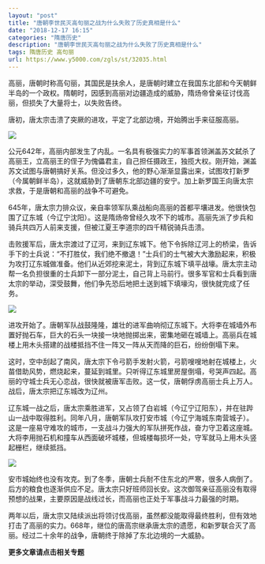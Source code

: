 ```yaml
---
layout: "post"
title: "唐朝李世民灭高句丽之战为什么失败了历史真相是什么"
date: "2018-12-17 16:15"
categories: "隋唐历史"
description: "唐朝李世民灭高句丽之战为什么失败了历史真相是什么"
tags: 隋唐历史 高句丽
url: https://www.y5000.com/zgls/st/32035.html
---
```






高丽，唐朝时称高句丽，其国民是扶余人，是唐朝时建立在我国东北部和今天朝鲜半岛的一个政权。隋朝时，因感到高丽对边疆造成的威胁，隋炀帝曾亲征讨伐高丽，但损失了大量将士，以失败告终。

唐初，唐太宗击溃了突厥的进攻，平定了北部边境，开始腾出手来征服高丽。

![](https://img.y5000.com/uploads/allimg/180814/8-1PQ4105331925.jpg)

公元642年，高丽内部发生了内乱。一名具有极强实力的军事首领渊盖苏文弑杀了高丽王，立高丽王的侄子为傀儡君主，自己担任摄政王，独揽大权。刚开始，渊盖苏文试图与唐朝搞好关系。但没过多久，他的野心渐渐显露出来，试图攻打新罗（今属朝鲜半岛），这就威胁到了唐朝东北部边疆的安宁。加上新罗国王向唐太宗求救，于是唐朝和高丽的战争不可避免。

645年，唐太宗力排众议，亲自率领军队乘战船向高丽的首都平壤进发。他很快包围了辽东城（今辽宁沈阳）。这是隋炀帝曾经久攻不下的城市。高丽先派了步兵和骑兵共四万人前来支援，但被江夏王李道宗的四千精锐骑兵击溃。

击败援军后，唐太宗渡过了辽河，来到辽东城下。他下令拆除辽河上的桥梁，告诉手下的士兵说：“不打胜仗，我们绝不撤退！”士兵们的士气被大大激励起来，积极为攻打辽东城做准备。他们从近郊挖来泥土，背到辽东城下填平战壕。唐太宗主动帮一名负担很重的士兵卸下一部分泥土，自己背上马前行。很多军官和士兵看到唐太宗的举动，深受鼓舞，他们争先恐后地把土送到城下填壕沟，很快就完成了任务。

![](https://img.y5000.com/uploads/allimg/180814/8-1PQ41053425F.jpg)

进攻开始了。唐朝军队战鼓隆隆，雄壮的进军曲响彻辽东城下。大将李在城墙外布置好抛石车，巨大的石头一块接一块地抛掷出来，密集地砸在城墙上。高丽兵在城楼上用木头搭建的战楼抵挡不住一阵又一阵从天而降的巨石，纷纷倒塌下来。

这时，空中刮起了南风，唐太宗下令弓箭手发射火箭，弓箭嗖嗖地射在城楼上，火苗借助风势，燃烧起来，蔓延到城里。只听得辽东城里房屋倒塌，号哭声四起。高丽的守城士兵无心恋战，很快就被唐军击败。这一仗，唐朝俘虏高丽士兵上万人。战后，唐太宗把辽东城改为辽州。

辽东城一战之后，唐太宗乘胜进军，又占领了白岩城（今辽宁辽阳东），并在驻跸山一战中取得胜利。同年八月，唐朝军队攻打安市城（今辽宁海城东南营城子）。这是一座易守难攻的城市，一支战斗力强大的军队拼死作战，奋力守卫着这座城。大将李用抛石机和撞车从西面破坏城楼，但城楼每损坏一处，守军就马上用木头竖起栅栏，继续抵挡。

![](https://img.y5000.com/uploads/allimg/180814/8-1PQ4105355231.jpg)

安市城始终也没有攻克。到了冬季，唐朝士兵耐不住东北的严寒，很多人病倒了。后方的粮食也逐渐供应不足。唐太宗只好班师回长安。这次御驾亲征高丽没有取得预想的战果，主要原因是战线过长，而高丽也正处于军事战斗力最强的时期。

两年以后，唐太宗又陆续派出将领讨伐高丽，虽然都没能取得最终胜利，但有效地打击了高丽的实力。668年，继位的唐高宗继承唐太宗的遗愿，和新罗联合灭了高丽。经过二十余年的战争，唐朝终于除掉了东北边境的一大威胁。

**更多文章请点击相关专题**
